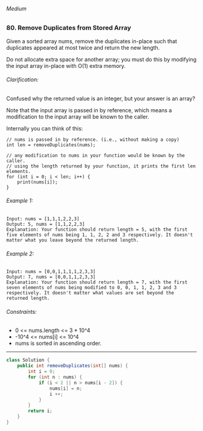 ###### Medium

### 80. Remove Duplicates from Stored Array

Given a sorted array nums, remove the duplicates in-place such that duplicates appeared at most twice and return the new length.

Do not allocate extra space for another array; you must do this by modifying the input array in-place with O(1) extra memory.

###### Clarification:

Confused why the returned value is an integer, but your answer is an array?

Note that the input array is passed in by reference, which means a modification to the input array will be known to the caller.

Internally you can think of this:
```
// nums is passed in by reference. (i.e., without making a copy)
int len = removeDuplicates(nums);

// any modification to nums in your function would be known by the caller.
// using the length returned by your function, it prints the first len elements.
for (int i = 0; i < len; i++) {
    print(nums[i]);
}
```

###### Example 1:
```
Input: nums = [1,1,1,2,2,3]
Output: 5, nums = [1,1,2,2,3]
Explanation: Your function should return length = 5, with the first five elements of nums being 1, 1, 2, 2 and 3 respectively. It doesn't matter what you leave beyond the returned length.
```
###### Example 2:
```
Input: nums = [0,0,1,1,1,1,2,3,3]
Output: 7, nums = [0,0,1,1,2,3,3]
Explanation: Your function should return length = 7, with the first seven elements of nums being modified to 0, 0, 1, 1, 2, 3 and 3 respectively. It doesn't matter what values are set beyond the returned length.
```

###### Constraints:

* 0 <= nums.length <= 3 * 10^4
* -10^4 <= nums[i] <= 10^4
* nums is sorted in ascending order.

***

```java
class Solution {
    public int removeDuplicates(int[] nums) {
        int i = 0;
        for (int n : nums) {
            if (i < 2 || n > nums[i - 2]) {
                nums[i] = n;
                i ++;
            }
        }
        return i;
    }
}
```
